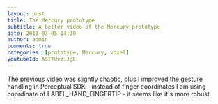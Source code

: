 ```yaml
---
layout: post
title: The Mercury prototype
subtitle: A better video of the Mercury prototype
date: 2013-03-05 14:39
author: admin
comments: true
categories: [prototype, Mercury, voxel]
youtubeId: ASTTUvziJgE
---
```

The previous video was slightly chaotic, plus I improved the gesture handling in Perceptual SDK -
instead of finger coordinates I am using coordinate of LABEL_HAND_FINGERTIP - it seems like it's more robust.



